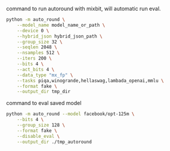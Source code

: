 command to run autoround with mixbit, will automatic run eval.
```bash
python -m auto_round \
    --model_name model_name_or_path \
    --device 0 \
    --hybrid_json hybrid_json_path \
    --group_size 32 \
    --seqlen 2048 \
    --nsamples 512 \
    --iters 200 \
    --bits 4 \
    --act_bits 4 \
    --data_type "mx_fp" \
    --tasks piqa,winogrande,hellaswag,lambada_openai,mmlu \
    --format fake \
    --output_dir tmp_dir
```

command to eval saved model
```bash
python -m auto_round --model facebook/opt-125m \
    --bits 4 \
    --group_size 128 \
    --format fake \
    --disable_eval \
    --output_dir ./tmp_autoround
```